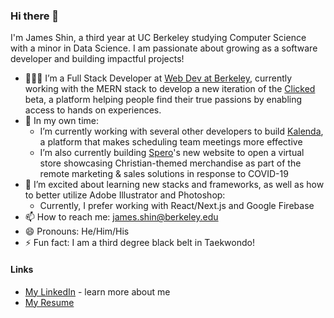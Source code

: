 ### Hi there 👋
I'm James Shin, a third year at UC Berkeley studying Computer Science with a minor in Data Science. I am passionate about growing as a software developer and building impactful projects!

- 🧑🏻‍🔧 I’m a Full Stack Developer at [Web Dev at Berkeley](https://webatberkeley.org), currently working with the MERN stack to develop a new iteration of the [Clicked](https://beta.clicked.com/) beta, a platform helping people find their true passions by enabling access to hands on experiences.
- 🔭 In my own time:
  - I’m currently working with several other developers to build [Kalenda](https://kalenda.io/), a platform that makes scheduling team meetings more effective
  - I’m also currently building [Spero](https://shopspero.org)'s new website to open a virtual store showcasing Christian-themed merchandise as part of the remote marketing & sales solutions in response to COVID-19
- 🌱 I’m excited about learning new stacks and frameworks, as well as how to better utilize Adobe Illustrator and Photoshop:
  - Currently, I prefer working with React/Next.js and Google Firebase
- 📫 How to reach me: james.shin@berkeley.edu
- 😄 Pronouns: He/Him/His
- ⚡ Fun fact: I am a third degree black belt in Taekwondo! 

#### Links 
- [My LinkedIn](https://www.linknedin.com/in/jamesjungmin) - learn more about me
- [My Resume](https://drive.google.com/file/d/1_eZ0rFuWMsX4EKojX3DPZfkeBqayifJR/view?usp=sharing)
